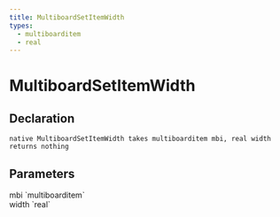 ```yaml
---
title: MultiboardSetItemWidth
types:
  - multiboarditem
  - real
---
```


# MultiboardSetItemWidth

## Declaration

```
native MultiboardSetItemWidth takes multiboarditem mbi, real width returns nothing
```

## Parameters
<dl>
  <dt>mbi `multiboarditem`</dt>
  <dd></dd>

  <dt>width `real`</dt>
  <dd></dd>
</dl>